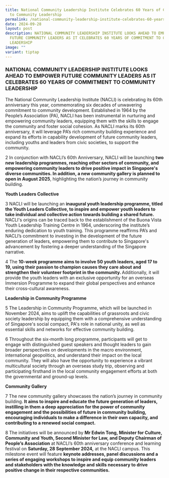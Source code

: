 ```yaml
---
title: National Community Leadership Institute Celebrates 60 Years of Commitment
  to Community Leadership
permalink: /national-community-leadership-institute-celebrates-60-years-of-commitment-to-community-leadership/
date: 2024-09-28
layout: post
description: NATIONAL COMMUNITY LEADERSHIP INSTITUTE LOOKS AHEAD TO EMPOWER
  FUTURE COMMUNITY LEADERS AS IT CELEBRATES 60 YEARS OF COMMITMENT TO COMMUNITY
  LEADERSHIP
image: ""
variant: tiptap
---
```

<h3>NATIONAL COMMUNITY LEADERSHIP INSTITUTE LOOKS AHEAD TO EMPOWER FUTURE COMMUNITY LEADERS AS IT CELEBRATES 60 YEARS OF COMMITMENT TO COMMUNITY LEADERSHIP</h3>
<p>The National Community Leadership Institute (NACLI) is celebrating its
60th anniversary this year, commemorating six decades of unwavering commitment
to community development. Established in 1964 by the People’s Association
(PA), NACLI has been instrumental in nurturing and empowering community
leaders, equipping them with the skills to engage the community and foster
social cohesion. As NACLI marks its 60th anniversary, it will leverage
PA’s rich community building experience and expand its efforts in capability
development of future community leaders, including youths and leaders from
civic societies, to support the community.</p>
<p>2 In conjunction with NACLI’s 60th Anniversary, NACLI will be launching <strong>two new leadership programmes, reaching other sectors of community, and empowering community leaders to drive positive impact in Singapore's diverse communities. In addition, a new community gallery is planned to open in August 2025</strong>,
highlighting the nation’s journey in community building.</p>
<p><strong>Youth Leaders Collective</strong>
</p>
<p>3 NACLI will be launching an <strong>inaugural youth leadership programme, titled the Youth Leaders Collective, to inspire and empower youth leaders to take individual and collective action towards building a shared future.</strong> NACLI's
origins can be traced back to the establishment of the Buona Vista Youth
Leadership Training Centre in 1964, underscoring the institute’s enduring
dedication to youth training. This programme reaffirms PA’s and NACLI’s
commitment to investing in the development of the future generation of
leaders, empowering them to contribute to Singapore's advancement by fostering
a deeper understanding of the Singapore narrative.</p>
<p></p>
<p>4 The <strong>10-week programme aims to involve 50 youth leaders, aged 17 to 19, using their passion to champion causes they care about and strengthen their volunteer footprint in the community. </strong>Additionally,
it will provide the youth leaders with an exclusive opportunity for an
overseas Immersion Programme to expand their global perspectives and enhance
their cross-cultural awareness.</p>
<p><strong>Leadership in Community Programme</strong>
</p>
<p>5 The Leadership in Community Programme, which will be launched in November
2024, aims to uplift the capabilities of grassroots and civic society leadership
by equipping them with a comprehensive understanding of Singapore's social
compact, PA's role in national unity, as well as essential skills and networks
for effective community building.</p>
<p>6 Throughout the six-month long programme, participants will get to engage
with distinguished guest speakers and thought leaders to gain broader perspectives
on developments in the macro environment, international geopolitics, and
understand their impact on the local community. They will also have the
opportunity to experience a vibrant multicultural society through an overseas
study trip, observing and participating firsthand in the local community
engagement efforts at both the governmental and ground-up levels.</p>
<p><strong>Community Gallery</strong>
</p>
<p>7 The new community gallery showcases the nation’s journey in community
building.<strong> It aims to inspire and educate the future generation of leaders, instilling in them a deep appreciation for the power of community engagement and the possibilities of future in community building, encouraging individuals to make a difference in their own capacity, and contributing to a renewed social compact.</strong>
</p>
<p>8 The initiatives will be announced by <strong>Mr Edwin Tong, Minister for Culture, Community and Youth, Second Minister for Law, and Deputy Chairman of People’s Association</strong> at
NACLI’s 60th anniversary conference and learning festival on <strong>Saturday, 28 September 2024,</strong> at
the NACLI campus. This milestone event will feature <strong>keynote addresses, panel discussions and a series of engaging workshops to inspire and equip community leaders and stakeholders with the knowledge and skills necessary to drive positive change in their respective communities.</strong>
</p>